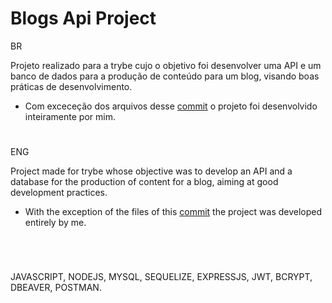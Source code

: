 # Blogs Api Project

BR

Projeto realizado para a trybe cujo o objetivo foi desenvolver uma API e um banco de dados para a produção de conteúdo para um blog, visando boas práticas
de desenvolvimento.

* Com exceceção dos arquivos desse [commit](https://github.com/Leonardocoel/blogs-api-trybe/commit/ea24cfe6a81513101aadef1ca097c67b0a9dc7f6) o projeto foi desenvolvido inteiramente por mim.

#
ENG

Project made for trybe whose objective was to develop an API and a database for the production of content for a blog, aiming at good development practices.

* With the exception of the files of this [commit](https://github.com/Leonardocoel/blogs-api-trybe/commit/ea24cfe6a81513101aadef1ca097c67b0a9dc7f6) the project was developed entirely by me.

#
</br>

JAVASCRIPT, NODEJS, MYSQL, SEQUELIZE, EXPRESSJS, JWT, BCRYPT, DBEAVER, POSTMAN.
